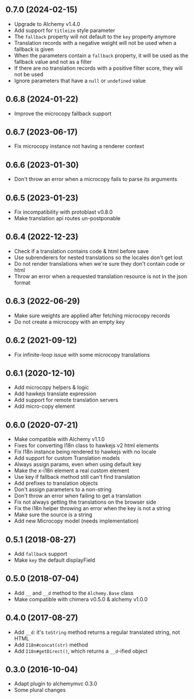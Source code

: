 ## 0.7.0 (2024-02-15)

* Upgrade to Alchemy v1.4.0
* Add support for `titleize` style parameter
* The `fallback` property will not default to the `key` property anymore
* Translation records with a negative weight will not be used when a fallback is given
* When the parameters contain a `fallback` property, it will be used as the fallback value and not as a filter
* If there are no translation records with a positive filter score, they will not be used
* Ignore parameters that have a `null` or `undefined` value

## 0.6.8 (2024-01-22)

* Improve the microcopy fallback support

## 0.6.7 (2023-06-17)

* Fix microcopy instance not having a renderer context

## 0.6.6 (2023-01-30)

* Don't throw an error when a microcopy fails to parse its arguments

## 0.6.5 (2023-01-23)

* Fix incompatibility with protoblast v0.8.0
* Make translation api routes un-postponable

## 0.6.4 (2022-12-23)

* Check if a translation contains code & html before save
* Use subrenderers for nested translations so the locales don't get lost
* Do not render translations when we're sure they don't contain code or html
* Throw an error when a requested translation resource is not in the json format

## 0.6.3 (2022-06-29)

* Make sure weights are applied after fetching microcopy records
* Do not create a microcopy with an empty key

## 0.6.2 (2021-09-12)

* Fix infinite-loop issue with some microcopy translations

## 0.6.1 (2020-12-10)

* Add microcopy helpers & logic
* Add hawkejs translate expression
* Add support for remote translation servers
* Add micro-copy element

## 0.6.0 (2020-07-21)

* Make compatible with Alchemy v1.1.0
* Fixes for converting I18n class to hawkejs v2 html elements
* Fix I18n instance being rendered to hawkejs with no locale
* Add support for custom Translation models
* Always assign params, even when using default key
* Make the x-i18n element a real custom element
* Use key if fallback method still can't find translation
* Add prefixes to translation objects
* Don't assign parameters to a non-string
* Don't throw an error when failing to get a translation
* Fix not always getting the translations on the browser side
* Fix the i18n helper throwing an error when the key is not a string
* Make sure the source is a string
* Add new Microcopy model (needs implementation)

## 0.5.1 (2018-08-27)

* Add `fallback` support
* Make `key` the default displayField

## 0.5.0 (2018-07-04)

* Add `__` and `__d` method to the `Alchemy.Base` class
* Make compatible with chimera v0.5.0 & alchemy v1.0.0

## 0.4.0 (2017-08-27)

* Add `__d`: it's `toString` method returns a regular translated string, not HTML
* Add `I18n#concat(str)` method
* Add `I18n#getDirect()`, which returns a `__d`-ified object

## 0.3.0 (2016-10-04)

* Adapt plugin to alchemymvc 0.3.0
* Some plural changes